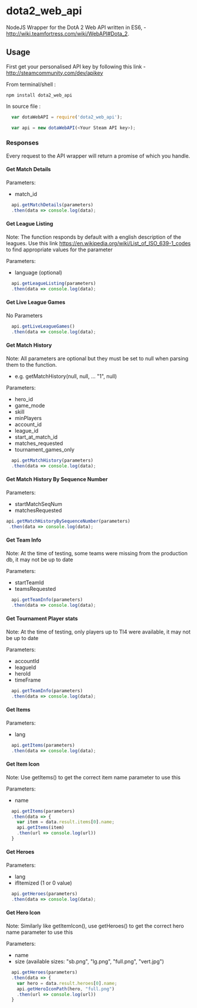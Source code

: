 # dota2_web_api

NodeJS Wrapper for the DotA 2 Web API written in ES6, - http://wiki.teamfortress.com/wiki/WebAPI#Dota_2.

## Usage
First get your personalised API key by following this link - http://steamcommunity.com/dev/apikey

From terminal/shell : 
``` 
npm install dota2_web_api
```


In source file : 

```javascript
  var dotaWebAPI = require('dota2_web_api');

  var api = new dotaWebAPI(<Your Steam API key>); 
```


### Responses
Every request to the API wrapper will return a promise of which you handle.
#### Get Match Details
Parameters:
  - match_id
```javascript
  api.getMatchDetails(parameters)
  .then(data => console.log(data);
```
#### Get League Listing
Note: The function responds by default with a english description of the leagues. Use this link  https://en.wikipedia.org/wiki/List_of_ISO_639-1_codes to find appropriate values for the parameter


Parameters:
  - language (optional)
```javascript
  api.getLeagueListing(parameters)
  .then(data => console.log(data);
```
#### Get Live League Games
No Parameters
```javascript
  api.getLiveLeagueGames()
  .then(data => console.log(data);
```
#### Get Match History
Note: All parameters are optional but they must be set to null when parsing them to the function.
  - e.g. getMatchHistory(null, null, ... "1", null)


Parameters:
  - hero_id
  - game_mode
  - skill
  - minPlayers
  - account_id
  - league_id
  - start_at_match_id
  - matches_requested
  - tournament_games_only
```javascript
  api.getMatchHistory(parameters)
  .then(data => console.log(data);
```
#### Get Match History By Sequence Number
Parameters:
  - startMatchSeqNum
  - matchesRequested
```javascript
api.getMatchHistoryBySequenceNumber(parameters)
 .then(data => console.log(data);
 ```
#### Get Team Info
Note: At the time of testing, some teams were missing from the production db, it may not be up to date


Parameters:
  - startTeamId
  - teamsRequested
```javascript
  api.getTeamInfo(parameters)
  .then(data => console.log(data);
```
#### Get Tournament Player stats
Note: At the time of testing, only players up to TI4 were available, it may not be up to date
 
 
Parameters:
  - accountId
  - leagueId
  - heroId
  - timeFrame
```javascript
  api.getTeamInfo(parameters)
  .then(data => console.log(data);
```
#### Get Items
Parameters:
  - lang
```javascript
  api.getItems(parameters)
  .then(data => console.log(data);
```
#### Get Item Icon
Note: Use getItems() to get the correct item name parameter to use this


Parameters:
  - name
```javascript
  api.getItems(parameters)
  .then(data => {
    var item = data.result.items[0].name;
    api.getItems(item)
    .then(url => console.log(url))
  }
```
#### Get Heroes
Parameters:
  - lang
  - ifItemized (1 or 0 value)
```javascript
  api.getHeroes(parameters)
  .then(data => console.log(data);
```
#### Get Hero Icon
Note: Similarly like getItemIcon(), use getHeroes() to get the correct hero name parameter to use this


Parameters:
  - name
  - size (available sizes: "sb.png", "lg.png", "full.png", "vert.jpg")
```javascript
  api.getHeroes(parameters)
  .then(data => {
    var hero = data.result.heroes[0].name;
    api.getHeroIconPath(hero, "full.png")
    .then(url => console.log(url))
  }
```  
